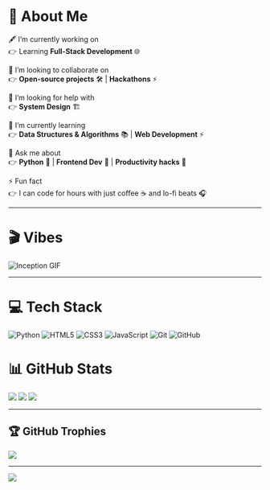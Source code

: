 # 💫 About Me
🖋️ I’m currently working on  
👉 Learning **Full-Stack Development** 🌐  

🤝 I’m looking to collaborate on  
👉 **Open-source projects** 🛠️ | **Hackathons** ⚡  

🙌 I’m looking for help with  
👉 **System Design** 🏗️  

🌱 I’m currently learning  
👉 **Data Structures & Algorithms** 📚 | **Web Development** ⚡  

💬 Ask me about  
👉 **Python** 🐍 | **Frontend Dev** 🎨 | **Productivity hacks** 🚀  

⚡ Fun fact  
👉 I can code for hours with just coffee ☕ and lo-fi beats 🎧  

---

# 🎬  Vibes
![Inception GIF](https://media1.giphy.com/media/v1.Y2lkPTc5MGI3NjExOXpnY2s2NWZjeTA3MndpMGZqZGl1OGFtbmwya3dmbjRsYzQzeWZxaiZlcD12MV9pbnRlcm5hbF9naWZfYnlfaWQmY3Q9Zw/gVlgj80ZLp9yo/giphy.gif)

---

# 💻 Tech Stack
![Python](https://img.shields.io/badge/Python-3776AB?style=for-the-badge&logo=python&logoColor=white) 
![HTML5](https://img.shields.io/badge/HTML5-E34F26?style=for-the-badge&logo=html5&logoColor=white) 
![CSS3](https://img.shields.io/badge/CSS3-1572B6?style=for-the-badge&logo=css3&logoColor=white) 
![JavaScript](https://img.shields.io/badge/JavaScript-F7DF1E?style=for-the-badge&logo=javascript&logoColor=black) 
![Git](https://img.shields.io/badge/Git-F05032?style=for-the-badge&logo=git&logoColor=white) 
![GitHub](https://img.shields.io/badge/GitHub-181717?style=for-the-badge&logo=github&logoColor=white)



# 📊 GitHub Stats
![](https://github-readme-stats.vercel.app/api?username=rakshityadav1868&theme=dark&hide_border=false&include_all_commits=true&count_private=true)
![](https://nirzak-streak-stats.vercel.app/?user=rakshityadav1868&theme=dark&hide_border=false)
![](https://github-readme-stats.vercel.app/api/top-langs/?username=rakshityadav1868&theme=dark&hide_border=false&layout=compact)

---

## 🏆 GitHub Trophies
![](https://github-profile-trophy.vercel.app/?username=rakshityadav1868&theme=dark&no-frame=false&no-bg=true&margin-w=4)

---

[![](https://visitcount.itsvg.in/api?id=rakshityadav1868&icon=3&color=6)](https://visitcount.itsvg.in)

<!--
**rakshityadav1868/rakshityadav1868** is a ✨ _special_ ✨ repository because its `README.md` (this file) appears on your GitHub profile.

Here are some ideas to get you started:

- 🔭 I’m currently working on ...
- 🌱 I’m currently learning ...
- 👯 I’m looking to collaborate on ...
- 🤔 I’m looking for help with ...
- 💬 Ask me about ...
- 📫 How to reach me: ...
- 😄 Pronouns: ...
- ⚡ Fun fact: ...
-->

